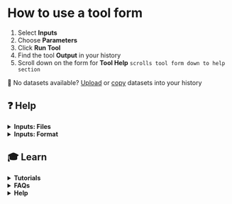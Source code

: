 # How to use a tool form

1. Select **Inputs**
2. Choose **Parameters**
3. Click **Run Tool**
4. Find the tool **Output** in your history
5. Scroll down on the form for **Tool Help** `scrolls tool form down to help section`

:flashlight: No datasets available? [Upload](https://training.galaxyproject.org/training-material/search2?query=upload) or [copy](https://training.galaxyproject.org/training-material/faqs/galaxy/histories_copy_dataset.html) datasets into your history

## :question: Help

<details>
  <summary><b>Inputs: Files</b></summary>


  In Galaxy, inputs are named **[datasets](https://training.galaxyproject.org/training-material/search2?query=dataset)**

  - Datasets are  _files_
  - Batch processing? Group similiar files into [dataset collections](https://training.galaxyproject.org/training-material/search2?query=collection) 
  - Input datasets must be in the _currently active_ [history](https://training.galaxyproject.org/training-material/search2?query=history)

:flashlight: Switch which history is active with `fa-exchange` or view all of your histories with `history-selector-icon`

<details>
  <summary><b>How to select datasets from the history</b></summary>

  1. Choose one of:
  
     * single dataset `fa-file`
     * multiple datasets `fa-files`
     * dataset collection `fa-folder`

  2. Then select from the list of available datasets

</details>

</details>

<details>
  <summary><b>Inputs: Format</b></summary>

In Galaxy, input datasets have a file **format**, commonly named a **[datatype](https://training.galaxyproject.org/training-material/faqs/galaxy/datatypes_understanding_datatypes.html)**
- Review the listing of _accepted formats_ under each input selection to learn which dataset formats a tool can use
- Tools interpret a dataset's assigned datatype format during job execution, not the file's name or extension
- When the tool form's **accepted formats** datatype is the same as a dataset's **assigned format** datatype, an input is listed and available to the tool

:flashlight: Dataset in the active history, but not listed? You may need to edit the dataset format or reorganize your collection folder with [Collection Operations](https://training.galaxyproject.org/training-material/topics/galaxy-interface/tutorials/collections/tutorial.html) 

<details>
  <summary><b>How to review and edit datatype format</b></summary>

  1. Review the currently assigned datatype
  
     * Expand individual datasets in the history panel to display the format
     * Collections will display the current datatype format of all the datasets inside the folder

  2. Assign, Convert or let Galaxy Auto-detect the datatype format
  
     * Change the datatype format with `fa-pencil`
     * Change the datatype format of a [dataset collection in a batch!](https://training.galaxyproject.org/training-material/faqs/galaxy/collections_change_datatype.html)

  3. Galaxy will Auto-detect the correct format for most data. If the guess is wrong, check the file contents!

     * Display the content of a dataset with `fa-eye`
     * Explore the content of a dataset with [Data Manipulation tools](https://training.galaxyproject.org/training-material/search2?query=olympics)
  
</details>

</details>

## :mortar_board: Learn

<details>
  <summary><b>Tutorials</b></summary>

Tutorials that include **name** description Same link as tool form to gtn listing of matches

[Introduction to Galaxy Analyses](https://training.galaxyproject.org/training-material/topics/introduction/)

[Search the Galaxy Training Network](https://training.galaxyproject.org/training-material/search2)

</details>

<details>
  <summary><b>FAQs</b></summary>

<details>
  <summary>Different dataset icons and their usage</summary>
  display md https://training.galaxyproject.org/training-material/faqs/galaxy/datasets_icons.html
</details>

<details>
  <summary>Upload: Getting Data into Galaxy</summary>
  display md https://help.galaxyproject.org/t/getting-data-into-galaxy/10868
</details>

<details>
  <summary><Understanding job statuses</summary>
  display md https://training.galaxyproject.org/training-material/faqs/galaxy/datasets_job_status.html
</details>

<details>
  <summary>Troubleshooting errors</summary>
  display md https://training.galaxyproject.org/training-material/faqs/galaxy/analysis_troubleshooting.html
</details>

[See all Galaxy FAQs](https://training.galaxyproject.org/training-material/faqs/galaxy/)

</details>

<details>
  <summary><b>Help</b></summary>

Explore Galaxy Help topics that include **name** description Linked via tool-help tag

[Troubleshooting resources for errors or unexpected results](https://help.galaxyproject.org/docs?topic=42)

[Visit the Galaxy Help forum](https://help.galaxyproject.org/)

</details>

